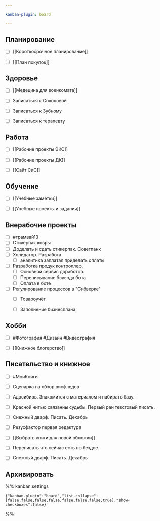```yaml
---

kanban-plugin: board

---
```


## Планирование

- [ ] [[Короткосрочное планирование]]
- [ ] [[План покупок]]


## Здоровье

- [ ] [[Медецина для военкомата]]
- [ ] Записаться к Соколовой
- [ ] Записаться к Зубному
- [ ] Записаться к терапевту


## Работа

- [ ] [[Рабочие проекты ЭКС]]
- [ ] [[Рабочие проекты ДК]]
- [ ] [[Сайт СиС]]


## Обучение

- [ ] [[Учебные заметки]]
- [ ] [[Учебные проекты и задания]]


## Внерабочие проекты

- [ ] #трамвай13
- [ ] Стикерпак ковры
- [ ] Доделать и сдать стикерпак. Советпанк
- [ ] Холидатор. Разработа
	- [ ] аналитика заплатал приделать оплаты
- [ ] Разработка продук контроллер. 
	- [ ] Основной сервис доработка.
	- [ ] Переписывание бэкэнда бота
	- [ ] Оплата в боте
- [ ] Регулирование процессов в "Сибверке"
	- [ ] Товароучёт
	- [ ] Заполнение бизнесплана


## Хобби

- [ ] #Фотография 
	#Дизайн
	#Видеография
- [ ] [[Книжное блогерство]]


## Писательство и книжное

- [ ] #МоиКниги
- [ ] Сценарка на обзор винфледов
- [ ] Адосибирь. Знакомится с материалом и набирать базу.
- [ ] Красной нитью связанны судьбы. Первый ран текстовый писать.
- [ ] Снежный дварф. Писать. Декабрь
- [ ] Резусфактор первая редактура
- [ ] [[Выбрать книги для новой обложки]]
- [ ] Переписать что сейчас есть по бездне
- [ ] Снежный дварф. Писать. Декабрь


## Архивировать





%% kanban:settings
```
{"kanban-plugin":"board","list-collapse":[false,false,false,false,false,false,false,true],"show-checkboxes":false}
```
%%